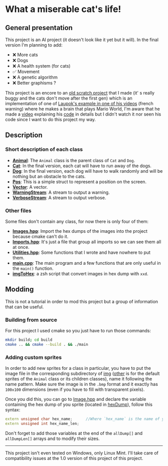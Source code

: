 # What a miserable cat's life!
## General presentation
This project is an AI project (it doesn't look like it yet but it will). In the final version I'm planning to add:
+ ❌ More cats
+ ❌ Dogs
+ ❌ A health system (for cats)
+ ✅ Movement
+ ❌ A genetic algorithm
+ ❌ Better graphisms ?

This project is an encore to an [old scratch project](https://scratch.mit.edu/projects/713148064/) that I made (it' s really buggy and the cats don't move after the first gen) which is an implementation of one of [Laupok's example in one of his videos](https://youtu.be/F63GNXGHVwM?t=352) (french warning) where he makes a brain that plays Mario World, I'm aware that he made a [video](https://www.youtube.com/watch?v=u5xCl1bSe6o&t=0s&ab_channel=Laupok) explaining his [code](https://pastebin.com/Jcvdqhqm) in details but I didn't watch it nor seen his code since I want to do this project my way.

## Description
### Short description of each class
+ **[Animal](code/include/Animal.hpp)**: The `Animal` class is the parent class of `Cat` and `Dog`.
+ **[Cat](code/include/Cat.hpp)**: In the final version, each cat will have to run away of the dogs.
+ **[Dog](code/include/Dog.hpp)**: In the final version, each dog will have to walk randomly and will be nothing but an obstacle to the cats.
+ **[Pos](code/include/Pos.hpp)**: This is a simple struct to represent a position on the screen.
+ **[Vector](code/include/Vector.hpp)**: A vector.
+ **[WarningStream](code/include/Warning.hpp)**: A stream to output a warning.
+ **[VerboseStream](code/include/Verbose.hpp)**: A stream to output verbose.

### Other files
Some files don't contain any class, for now there is only four of them:
+ **[Images.hpp](code/include/Images.hpp)**: Import the hex dumps of the images into the project because cmake can't do it.
+ **[Imports.hpp](code/include/Imports.hpp)**: It's just a file that group all imports so we can see them all at once.
+ **[Utilities.hpp](code/include/Utilities.hpp)**: Some functions that I wrote and have nowhere to put them.
+ **[main.cpp](code/src/main.cpp)**: The main program and a few functions that are only useful in the `main()` function.
+ **[imgToHex](sprites/imgToHex)**: a zsh script that convert images in hex dump with `xxd`.

## Modding
This is not a tutorial in order to mod this project but a group of information that can be useful.

### Building from source
For this project I used cmake so you just have to run those commands:
```bash
mkdir build; cd build
cmake .. && cmake --build . && ./main
```

### Adding custom sprites
In order to add new sprites for a class in particular, you have to put the image file in the corresponding subdirectory of [img](sprites/img/) ([other](sprites/img/other) is for the default sprites of the `Animal` class or its children classes), name it following the name pattern. Make sure the image is in the `.bmp` format and it exactly has `100x100` dimensions (even if you have to fill with transparent pixels).

Once you did this, you can go to [Image.hpp](code/include/Images.hpp) and declare the variable containing the hex dump of you sprite (located in [hexDump](sprites/hexDump)), follow this syntax:
```C++
extern unsigned char hex_name;		//Where `hex_name` is the name of your hex dump
extern unsigned int hex_name_len;
```

Don't forget to add those variables at the end of the `allDump[]` and `allDumpLen[]` arrays and to modify their sizes.

_________________________________
This project isn't even tested on Windows, only Linux Mint. I'll take care of compatibility issues at the 1.0 version of this project of this project.